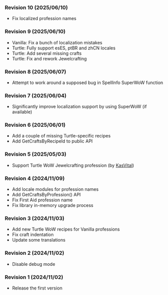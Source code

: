 ### Revision 10 (2025/06/10)
- Fix localized profession names

### Revision 9 (2025/06/10)
- Vanilla: Fix a bunch of localization mistakes
- Turtle: Fully support esES, ptBR and zhCN locales
- Turtle: Add several missing crafts
- Turtle: Fix and rework Jewelcrafting

### Revision 8 (2025/06/07)
- Attempt to work around a supposed bug in SpellInfo SuperWoW function

### Revision 7 (2025/06/04)
- Significantly improve localization support by using SuperWoW (if available)

### Revision 6 (2025/06/01)
- Add a couple of missing Turtle-specific recipes
- Add GetCraftsByRecipeId to public API

### Revision 5 (2025/05/03)
- Support Turtle WoW Jewelcrafting profession (by [KasVital](https://github.com/KasVital))

### Revision 4 (2024/11/09)
- Add locale modules for profession names
- Add GetCraftsByProfession() API
- Fix First Aid profession name
- Fix library in-memory upgrade process

### Revision 3 (2024/11/03)
- Add new Turtle WoW recipes for Vanilla professions
- Fix craft indentation
- Update some translations

### Revision 2 (2024/11/02)
- Disable debug mode

### Revision 1 (2024/11/02)
- Release the first version
